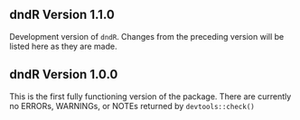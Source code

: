 ## dndR Version 1.1.0

Development version of `dndR`. Changes from the preceding version will be listed here as they are made.

## dndR Version 1.0.0

This is the first fully functioning version of the package. There are currently no ERRORs, WARNINGs, or NOTEs returned by `devtools::check()`
